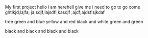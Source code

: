 My first project
hello i am herehell
give me 
i need to go 
to go come
ghtlkjd;lajfa;
ja;sdjf;lajsdfl;kasdjf
;ajdf;ajdsflsjkdaf

tree green and blue
yellow and red
black and white
green and green


black and black and black and black